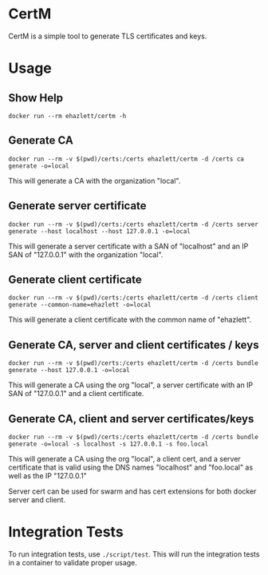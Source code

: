 # CertM
CertM is a simple tool to generate TLS certificates and keys.

# Usage
## Show Help
`docker run --rm ehazlett/certm -h`

## Generate CA
`docker run --rm -v $(pwd)/certs:/certs ehazlett/certm -d /certs ca generate -o=local`

This will generate a CA with the organization "local".

## Generate server certificate
`docker run --rm -v $(pwd)/certs:/certs ehazlett/certm -d /certs server generate --host localhost --host 127.0.0.1 -o=local`

This will generate a server certificate with a SAN of "localhost" and an
IP SAN of "127.0.0.1" with the organization "local".

## Generate client certificate
`docker run --rm -v $(pwd)/certs:/certs ehazlett/certm -d /certs client generate --common-name=ehazlett -o=local`

This will generate a client certificate with the common name of "ehazlett".

## Generate CA, server and client certificates / keys
`docker run --rm -v $(pwd)/certs:/certs ehazlett/certm -d /certs bundle generate --host 127.0.0.1 -o=local`

This will generate a CA using the org "local", a server certificate with an
IP SAN of "127.0.0.1" and a client certificate.

## Generate CA, client and server certificates/keys
`docker run --rm -v $(pwd)/certs:/certs ehazlett/certm -d /certs bundle generate -o=local -s localhost -s 127.0.0.1 -s foo.local`

This will generate a CA using the org "local", a client cert, and a server
certificate that is valid using the DNS names "localhost" and "foo.local" as
well as the IP "127.0.0.1"

Server cert can be used for swarm and has cert extensions for both docker server and client.

# Integration Tests
To run integration tests, use `./script/test`.  This will run the integration
tests in a container to validate proper usage.
